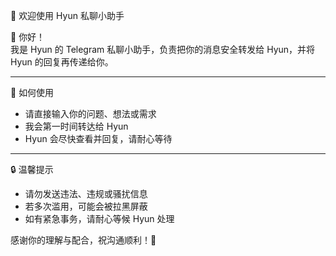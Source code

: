  🤖 欢迎使用 Hyun 私聊小助手

👋 你好！  
我是 Hyun 的 Telegram 私聊小助手，负责把你的消息安全转发给 Hyun，并将 Hyun 的回复再传递给你。

---

📌 如何使用

- 请直接输入你的问题、想法或需求  
- 我会第一时间转达给 Hyun  
- Hyun 会尽快查看并回复，请耐心等待

---

🔒 温馨提示

- 请勿发送违法、违规或骚扰信息
- 若多次滥用，可能会被拉黑屏蔽
- 如有紧急事务，请耐心等候 Hyun 处理

感谢你的理解与配合，祝沟通顺利！🙌
